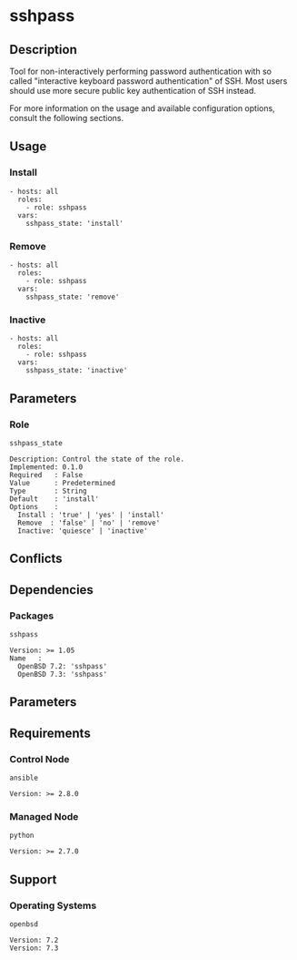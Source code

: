 # sshpass

## Description

Tool for non-interactively performing password authentication with so called
"interactive keyboard password authentication" of SSH. Most users should use
more secure public key authentication of SSH instead.

For more information on the usage and available configuration options,
consult the following sections.

## Usage

### Install

```
- hosts: all
  roles:
    - role: sshpass
  vars:
    sshpass_state: 'install'
```

### Remove

```
- hosts: all
  roles:
    - role: sshpass
  vars:
    sshpass_state: 'remove'
```

### Inactive

```
- hosts: all
  roles:
    - role: sshpass
  vars:
    sshpass_state: 'inactive'
```

## Parameters

### Role

`sshpass_state`

    Description: Control the state of the role.
    Implemented: 0.1.0
    Required   : False
    Value      : Predetermined
    Type       : String
    Default    : 'install'
    Options    :
      Install : 'true' | 'yes' | 'install'
      Remove  : 'false' | 'no' | 'remove'
      Inactive: 'quiesce' | 'inactive'

## Conflicts

## Dependencies

### Packages

`sshpass`

    Version: >= 1.05
    Name   :
      OpenBSD 7.2: 'sshpass'
      OpenBSD 7.3: 'sshpass'

## Parameters

## Requirements

### Control Node

`ansible`

    Version: >= 2.8.0

### Managed Node

`python`

    Version: >= 2.7.0

## Support

### Operating Systems

`openbsd`

    Version: 7.2
    Version: 7.3
